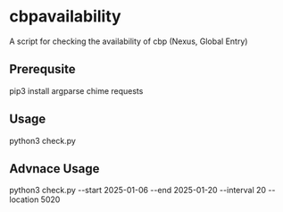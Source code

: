 # cbpavailability
A script for checking the availability of cbp (Nexus, Global Entry)

## Prerequsite
pip3 install argparse chime requests

## Usage
python3 check.py

## Advnace Usage
python3 check.py --start 2025-01-06 --end 2025-01-20 --interval 20 --location 5020
